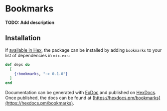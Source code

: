 # Bookmarks

**TODO: Add description**

## Installation

If [available in Hex](https://hex.pm/docs/publish), the package can be installed
by adding `bookmarks` to your list of dependencies in `mix.exs`:

```elixir
def deps do
  [
    {:bookmarks, "~> 0.1.0"}
  ]
end
```

Documentation can be generated with [ExDoc](https://github.com/elixir-lang/ex_doc)
and published on [HexDocs](https://hexdocs.pm). Once published, the docs can
be found at [https://hexdocs.pm/bookmarks](https://hexdocs.pm/bookmarks).


